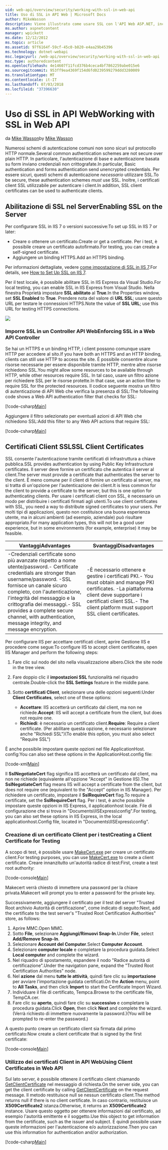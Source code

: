 ```yaml
---
uid: web-api/overview/security/working-with-ssl-in-web-api
title: Uso di SSL in API Web | Microsoft Docs
author: MikeWasson
description: Viene illustrato come usare SSL con l'API Web ASP.NET, incluso l'uso di certificati client SSL.
ms.author: aspnetcontent
manager: wpickett
ms.date: 12/12/2012
ms.topic: article
ms.assetid: 97f6164f-59cf-45c0-b820-e4aa29b45396
ms.technology: dotnet-webapi
msc.legacyurl: /web-api/overview/security/working-with-ssl-in-web-api
msc.type: authoredcontent
ms.openlocfilehash: 4e14607f11fcd376b4ceca4bf7862259abe015e6
ms.sourcegitcommit: 953ff9ea4369f154d6fd0239599279ddd3280009
ms.translationtype: MT
ms.contentlocale: it-IT
ms.lasthandoff: 07/03/2018
ms.locfileid: "37396630"
---
```

<a name="working-with-ssl-in-web-api"></a><span data-ttu-id="80e24-103">Uso di SSL in API Web</span><span class="sxs-lookup"><span data-stu-id="80e24-103">Working with SSL in Web API</span></span>
====================
<span data-ttu-id="80e24-104">da [Mike Wasson](https://github.com/MikeWasson)</span><span class="sxs-lookup"><span data-stu-id="80e24-104">by [Mike Wasson](https://github.com/MikeWasson)</span></span>

<span data-ttu-id="80e24-105">Numerosi schemi di autenticazione comuni non sono sicuri sul protocollo HTTP normale.</span><span class="sxs-lookup"><span data-stu-id="80e24-105">Several common authentication schemes are not secure over plain HTTP.</span></span> <span data-ttu-id="80e24-106">In particolare, l'autenticazione di base e autenticazione basata su form inviano credenziali non crittografate.</span><span class="sxs-lookup"><span data-stu-id="80e24-106">In particular, Basic authentication and forms authentication send unencrypted credentials.</span></span> <span data-ttu-id="80e24-107">Per essere sicuri, questi schemi di autenticazione *necessario* utilizzare SSL.</span><span class="sxs-lookup"><span data-stu-id="80e24-107">To be secure, these authentication schemes *must* use SSL.</span></span> <span data-ttu-id="80e24-108">Inoltre, i certificati client SSL utilizzabile per autenticare i client.</span><span class="sxs-lookup"><span data-stu-id="80e24-108">In addition, SSL client certificates can be used to authenticate clients.</span></span>

## <a name="enabling-ssl-on-the-server"></a><span data-ttu-id="80e24-109">Abilitazione di SSL nel Server</span><span class="sxs-lookup"><span data-stu-id="80e24-109">Enabling SSL on the Server</span></span>

<span data-ttu-id="80e24-110">Per configurare SSL in IIS 7 o versioni successive:</span><span class="sxs-lookup"><span data-stu-id="80e24-110">To set up SSL in IIS 7 or later:</span></span>

- <span data-ttu-id="80e24-111">Creare o ottenere un certificato.</span><span class="sxs-lookup"><span data-stu-id="80e24-111">Create or get a certificate.</span></span> <span data-ttu-id="80e24-112">Per i test, è possibile creare un certificato autofirmato.</span><span class="sxs-lookup"><span data-stu-id="80e24-112">For testing, you can create a self-signed certificate.</span></span>
- <span data-ttu-id="80e24-113">Aggiungere un binding HTTPS.</span><span class="sxs-lookup"><span data-stu-id="80e24-113">Add an HTTPS binding.</span></span>

<span data-ttu-id="80e24-114">Per informazioni dettagliate, vedere [come impostazione di SSL in IIS 7](https://www.iis.net/learn/manage/configuring-security/how-to-set-up-ssl-on-iis).</span><span class="sxs-lookup"><span data-stu-id="80e24-114">For details, see [How to Set Up SSL on IIS 7](https://www.iis.net/learn/manage/configuring-security/how-to-set-up-ssl-on-iis).</span></span>

<span data-ttu-id="80e24-115">Per il test locale, è possibile abilitare SSL in IIS Express da Visual Studio.</span><span class="sxs-lookup"><span data-stu-id="80e24-115">For local testing, you can enable SSL in IIS Express from Visual Studio.</span></span> <span data-ttu-id="80e24-116">Nella finestra Proprietà impostare **SSL abilitato** al **True**.</span><span class="sxs-lookup"><span data-stu-id="80e24-116">In the Properties window, set **SSL Enabled** to **True**.</span></span> <span data-ttu-id="80e24-117">Prendere nota del valore di **URL SSL**; usare questo URL per testare le connessioni HTTPS.</span><span class="sxs-lookup"><span data-stu-id="80e24-117">Note the value of **SSL URL**; use this URL for testing HTTPS connections.</span></span>

![](working-with-ssl-in-web-api/_static/image1.png)

### <a name="enforcing-ssl-in-a-web-api-controller"></a><span data-ttu-id="80e24-118">Imporre SSL in un Controller API Web</span><span class="sxs-lookup"><span data-stu-id="80e24-118">Enforcing SSL in a Web API Controller</span></span>

<span data-ttu-id="80e24-119">Se hai un HTTPS e un binding HTTP, i client possono comunque usare HTTP per accedere al sito.</span><span class="sxs-lookup"><span data-stu-id="80e24-119">If you have both an HTTPS and an HTTP binding, clients can still use HTTP to access the site.</span></span> <span data-ttu-id="80e24-120">È possibile consentire alcune risorse necessarie per essere disponibile tramite HTTP, mentre altre risorse richiedono SSL.</span><span class="sxs-lookup"><span data-stu-id="80e24-120">You might allow some resources to be available through HTTP, while other resources require SSL.</span></span> <span data-ttu-id="80e24-121">In tal caso, usare un filtro azione per richiedere SSL per le risorse protette.</span><span class="sxs-lookup"><span data-stu-id="80e24-121">In that case, use an action filter to require SSL for the protected resources.</span></span> <span data-ttu-id="80e24-122">Il codice seguente mostra un filtro di autenticazione di API Web che verifica la presenza di SSL:</span><span class="sxs-lookup"><span data-stu-id="80e24-122">The following code shows a Web API authentication filter that checks for SSL:</span></span>

[!code-csharp[Main](working-with-ssl-in-web-api/samples/sample1.cs)]

<span data-ttu-id="80e24-123">Aggiungere il filtro selezionato per eventuali azioni di API Web che richiedono SSL:</span><span class="sxs-lookup"><span data-stu-id="80e24-123">Add this filter to any Web API actions that require SSL:</span></span>

[!code-csharp[Main](working-with-ssl-in-web-api/samples/sample2.cs)]

## <a name="ssl-client-certificates"></a><span data-ttu-id="80e24-124">Certificati Client SSL</span><span class="sxs-lookup"><span data-stu-id="80e24-124">SSL Client Certificates</span></span>

<span data-ttu-id="80e24-125">SSL consente l'autenticazione tramite certificati di infrastruttura a chiave pubblica.</span><span class="sxs-lookup"><span data-stu-id="80e24-125">SSL provides authentication by using Public Key Infrastructure certificates.</span></span> <span data-ttu-id="80e24-126">Il server deve fornire un certificato che autentica il server al client.</span><span class="sxs-lookup"><span data-stu-id="80e24-126">The server must provide a certificate that authenticates the server to the client.</span></span> <span data-ttu-id="80e24-127">È meno comune per il client di fornire un certificato al server, ma si tratta di un'opzione per l'autenticazione dei client.</span><span class="sxs-lookup"><span data-stu-id="80e24-127">It is less common for the client to provide a certificate to the server, but this is one option for authenticating clients.</span></span> <span data-ttu-id="80e24-128">Per usare i certificati client con SSL, è necessario un modo per distribuire i certificati firmati agli utenti.</span><span class="sxs-lookup"><span data-stu-id="80e24-128">To use client certificates with SSL, you need a way to distribute signed certificates to your users.</span></span> <span data-ttu-id="80e24-129">Per molti tipi di applicazioni, questo non costituisce una buona esperienza utente, ma in alcuni ambienti (ad esempio, aziendale) può risultare appropriato.</span><span class="sxs-lookup"><span data-stu-id="80e24-129">For many application types, this will not be a good user experience, but in some environments (for example, enterprise) it may be feasible.</span></span>

| <span data-ttu-id="80e24-130">Vantaggi</span><span class="sxs-lookup"><span data-stu-id="80e24-130">Advantages</span></span> | <span data-ttu-id="80e24-131">Svantaggi</span><span class="sxs-lookup"><span data-stu-id="80e24-131">Disadvantages</span></span> |
| --- | --- |
| <span data-ttu-id="80e24-132">-Credenziali certificate sono più avanzate rispetto a nome utente/password.</span><span class="sxs-lookup"><span data-stu-id="80e24-132">- Certificate credentials are stronger than username/password.</span></span> <span data-ttu-id="80e24-133">-SSL fornisce un canale sicuro completo, con l'autenticazione, l'integrità del messaggio e la crittografia dei messaggi.</span><span class="sxs-lookup"><span data-stu-id="80e24-133">- SSL provides a complete secure channel, with authentication, message integrity, and message encryption.</span></span> | <span data-ttu-id="80e24-134">-È necessario ottenere e gestire i certificati PKI.</span><span class="sxs-lookup"><span data-stu-id="80e24-134">- You must obtain and manage PKI certificates.</span></span> <span data-ttu-id="80e24-135">-La piattaforma client deve supportare i certificati client SSL.</span><span class="sxs-lookup"><span data-stu-id="80e24-135">- The client platform must support SSL client certificates.</span></span> |

<span data-ttu-id="80e24-136">Per configurare IIS per accettare certificati client, aprire Gestione IIS e procedere come segue:</span><span class="sxs-lookup"><span data-stu-id="80e24-136">To configure IIS to accept client certificates, open IIS Manager and perform the following steps:</span></span>

1. <span data-ttu-id="80e24-137">Fare clic sul nodo del sito nella visualizzazione albero.</span><span class="sxs-lookup"><span data-stu-id="80e24-137">Click the site node in the tree view.</span></span>
2. <span data-ttu-id="80e24-138">Fare doppio clic il **impostazioni SSL** funzionalità nel riquadro centrale.</span><span class="sxs-lookup"><span data-stu-id="80e24-138">Double-click the **SSL Settings** feature in the middle pane.</span></span>
3. <span data-ttu-id="80e24-139">Sotto **certificati Client**, selezionare una delle opzioni seguenti:</span><span class="sxs-lookup"><span data-stu-id="80e24-139">Under **Client Certificates**, select one of these options:</span></span> 

    - <span data-ttu-id="80e24-140">**Accettare**: IIS accetterà un certificato dal client, ma non ne richiede.</span><span class="sxs-lookup"><span data-stu-id="80e24-140">**Accept**: IIS will accept a certificate from the client, but does not require one.</span></span>
    - <span data-ttu-id="80e24-141">**Richiedi**: è necessario un certificato client.</span><span class="sxs-lookup"><span data-stu-id="80e24-141">**Require**: Require a client certificate.</span></span> <span data-ttu-id="80e24-142">(Per abilitare questa opzione, è necessario selezionare anche "Richiedi SSL")</span><span class="sxs-lookup"><span data-stu-id="80e24-142">(To enable this option, you must also select "Require SSL")</span></span>

<span data-ttu-id="80e24-143">È anche possibile impostare queste opzioni nel file ApplicationHost. config:</span><span class="sxs-lookup"><span data-stu-id="80e24-143">You can also set these options in the ApplicationHost.config file:</span></span>

[!code-xml[Main](working-with-ssl-in-web-api/samples/sample3.xml)]

<span data-ttu-id="80e24-144">Il **SslNegotiateCert** flag significa IIS accetterà un certificato dal client, ma non ne richiede (equivalente all'opzione "Accept" in Gestione IIS).</span><span class="sxs-lookup"><span data-stu-id="80e24-144">The **SslNegotiateCert** flag means IIS will accept a certificate from the client, but does not require one (equivalent to the "Accept" option in IIS Manager).</span></span> <span data-ttu-id="80e24-145">Per richiedere un certificato, impostare il **SslRequireCert** flag.</span><span class="sxs-lookup"><span data-stu-id="80e24-145">To require a certificate, set the **SslRequireCert** flag.</span></span> <span data-ttu-id="80e24-146">Per i test, è anche possibile impostare queste opzioni in IIS Express, il applicationhost locale. File di configurazione che si trova in "Documents\IISExpress\config".</span><span class="sxs-lookup"><span data-stu-id="80e24-146">For testing, you can also set these options in IIS Express, in the local applicationhost.Config file, located in "Documents\IISExpress\config".</span></span>

### <a name="creating-a-client-certificate-for-testing"></a><span data-ttu-id="80e24-147">Creazione di un certificato Client per i test</span><span class="sxs-lookup"><span data-stu-id="80e24-147">Creating a Client Certificate for Testing</span></span>

<span data-ttu-id="80e24-148">A scopo di test, è possibile usare [MakeCert.exe](https://msdn.microsoft.com/library/bfsktky3.aspx) per creare un certificato client.</span><span class="sxs-lookup"><span data-stu-id="80e24-148">For testing purposes, you can use [MakeCert.exe](https://msdn.microsoft.com/library/bfsktky3.aspx) to create a client certificate.</span></span> <span data-ttu-id="80e24-149">Creare innanzitutto un'autorità radice di test:</span><span class="sxs-lookup"><span data-stu-id="80e24-149">First, create a test root authority:</span></span>

[!code-console[Main](working-with-ssl-in-web-api/samples/sample4.cmd)]

<span data-ttu-id="80e24-150">Makecert verrà chiesto di immettere una password per la chiave privata.</span><span class="sxs-lookup"><span data-stu-id="80e24-150">Makecert will prompt you to enter a password for the private key.</span></span>

<span data-ttu-id="80e24-151">Successivamente, aggiungere il certificato per il test del server "Trusted Root archivio Autorità di certificazione", come indicato di seguito:</span><span class="sxs-lookup"><span data-stu-id="80e24-151">Next, add the certificate to the test server's "Trusted Root Certification Authorities" store, as follows:</span></span>

1. <span data-ttu-id="80e24-152">Aprire MMC.</span><span class="sxs-lookup"><span data-stu-id="80e24-152">Open MMC.</span></span>
2. <span data-ttu-id="80e24-153">Sotto **File**, selezionare **Aggiungi/Rimuovi Snap-In**.</span><span class="sxs-lookup"><span data-stu-id="80e24-153">Under **File**, select **Add/Remove Snap-In**.</span></span>
3. <span data-ttu-id="80e24-154">Selezionare **Account del Computer**.</span><span class="sxs-lookup"><span data-stu-id="80e24-154">Select **Computer Account**.</span></span>
4. <span data-ttu-id="80e24-155">Selezionare **computer locale** e completare la procedura guidata.</span><span class="sxs-lookup"><span data-stu-id="80e24-155">Select **Local computer** and complete the wizard.</span></span>
5. <span data-ttu-id="80e24-156">Nel riquadro di spostamento, espandere il nodo "Radice autorità di certificazione".</span><span class="sxs-lookup"><span data-stu-id="80e24-156">Under the navigation pane, expand the "Trusted Root Certification Authorities" node.</span></span>
6. <span data-ttu-id="80e24-157">Nel **azione** dal menu **tutte le attività**, quindi fare clic su **importazione** per avviare l'importazione guidata certificati.</span><span class="sxs-lookup"><span data-stu-id="80e24-157">On the **Action** menu, point to **All Tasks**, and then click **Import** to start the Certificate Import Wizard.</span></span>
7. <span data-ttu-id="80e24-158">Individuare il file di certificato, Tempca.</span><span class="sxs-lookup"><span data-stu-id="80e24-158">Browse to the certificate file, TempCA.cer.</span></span>
8. <span data-ttu-id="80e24-159">Fare clic su **aperto**, quindi fare clic su **successivo** e completare la procedura guidata.</span><span class="sxs-lookup"><span data-stu-id="80e24-159">Click **Open**, then click **Next** and complete the wizard.</span></span> <span data-ttu-id="80e24-160">(Verrà richiesto di immettere nuovamente la password.)</span><span class="sxs-lookup"><span data-stu-id="80e24-160">(You will be prompted to re-enter the password.)</span></span>

<span data-ttu-id="80e24-161">A questo punto creare un certificato client sia firmata dal primo certificato:</span><span class="sxs-lookup"><span data-stu-id="80e24-161">Now create a client certificate that is signed by the first certificate:</span></span>

[!code-console[Main](working-with-ssl-in-web-api/samples/sample5.cmd)]

### <a name="using-client-certificates-in-web-api"></a><span data-ttu-id="80e24-162">Utilizzo dei certificati Client in API Web</span><span class="sxs-lookup"><span data-stu-id="80e24-162">Using Client Certificates in Web API</span></span>

<span data-ttu-id="80e24-163">Sul lato server, è possibile ottenere il certificato client chiamando [GetClientCertificate](https://msdn.microsoft.com/library/system.net.http.httprequestmessageextensions.getclientcertificate.aspx) nel messaggio di richiesta.</span><span class="sxs-lookup"><span data-stu-id="80e24-163">On the server side, you can get the client certificate by calling [GetClientCertificate](https://msdn.microsoft.com/library/system.net.http.httprequestmessageextensions.getclientcertificate.aspx) on the request message.</span></span> <span data-ttu-id="80e24-164">Il metodo restituisce null se nessun certificato client.</span><span class="sxs-lookup"><span data-stu-id="80e24-164">The method returns null if there is no client certificate.</span></span> <span data-ttu-id="80e24-165">In caso contrario, restituisce un **X509Certificate2** istanza.</span><span class="sxs-lookup"><span data-stu-id="80e24-165">Otherwise, it returns an **X509Certificate2** instance.</span></span> <span data-ttu-id="80e24-166">Usare questo oggetto per ottenere informazioni dal certificato, ad esempio l'autorità emittente e il soggetto.</span><span class="sxs-lookup"><span data-stu-id="80e24-166">Use this object to get information from the certificate, such as the issuer and subject.</span></span> <span data-ttu-id="80e24-167">È quindi possibile usare queste informazioni per l'autenticazione e/o autorizzazione.</span><span class="sxs-lookup"><span data-stu-id="80e24-167">Then you can use this information for authentication and/or authorization.</span></span>

[!code-csharp[Main](working-with-ssl-in-web-api/samples/sample6.cs)]
